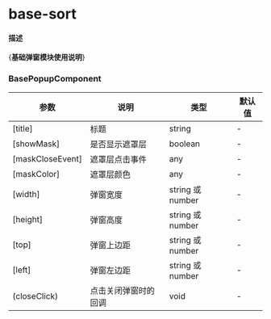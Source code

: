 # base-sort

#### 描述
{**基础弹窗模块使用说明**}

### BasePopupComponent
| 参数 | 说明 | 类型 | 默认值 |
| --- | --- | --- | ---
|[title]|标题|string|-
|[showMask]|是否显示遮罩层|boolean|-
|[maskCloseEvent]|遮罩层点击事件|any|-
|[maskColor]|遮罩层颜色|any|-
|[width]|弹窗宽度|string 或 number|-
|[height]|弹窗高度|string 或 number|-
|[top]|弹窗上边距|string 或 number|-
|[left]|弹窗左边距|string 或 number|-
|(closeClick)|点击关闭弹窗时的回调|void|-
